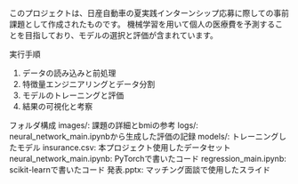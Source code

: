 このプロジェクトは、日産自動車の夏実践インターンシップ応募に際しての事前課題として作成されたものです。
機械学習を用いて個人の医療費を予測することを目指しており、モデルの選択と評価が含まれています。

実行手順
1. データの読み込みと前処理
2. 特徴量エンジニアリングとデータ分割
3. モデルのトレーニングと評価
4. 結果の可視化と考察
   
フォルダ構成
images/: 課題の詳細とbmiの参考
logs/: neural_network_main.ipynbから生成した評価の記録
models/: トレーニングしたモデル
insurance.csv: 本プロジェクト使用したデータセット
neural_network_main.ipynb: PyTorchで書いたコード
regression_main.ipynb: scikit-learnで書いたコード
発表.pptx: マッチング面談で使用したスライド
